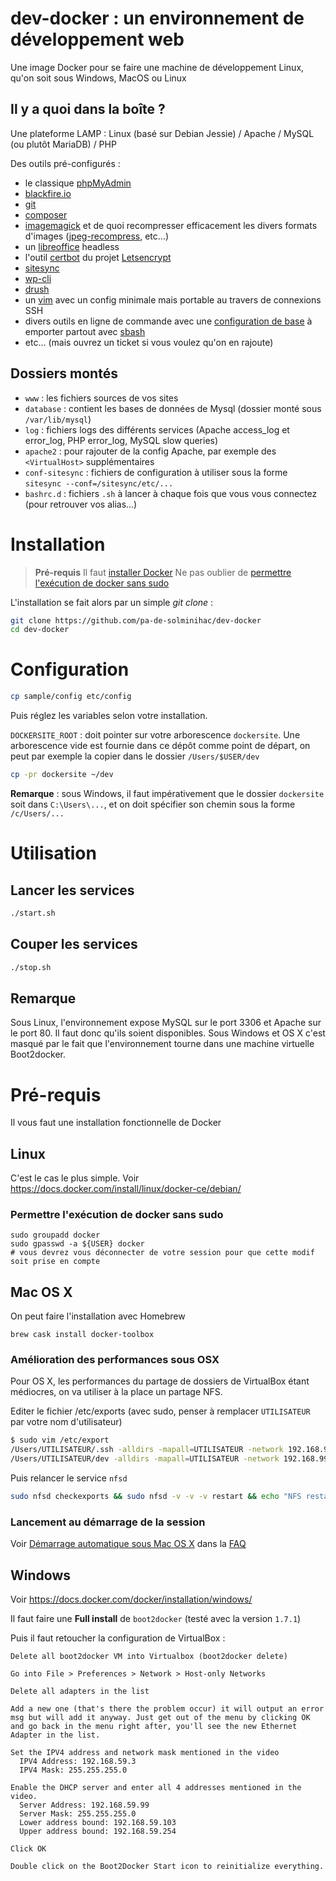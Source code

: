 # dev-docker : un environnement de développement web

Une image Docker pour se faire une machine de développement Linux, qu'on soit sous Windows, MacOS ou Linux

## Il y a quoi dans la boîte ?

Une plateforme LAMP : Linux (basé sur Debian Jessie) / Apache / MySQL (ou plutôt MariaDB) / PHP

Des outils pré-configurés : 
- le classique [phpMyAdmin](https://www.phpmyadmin.net/)
- [blackfire.io](https://blackfire.io/)
- [git](https://git-scm.com/)
- [composer](https://getcomposer.org/)
- [imagemagick](http://www.imagemagick.org/script/index.php) et de quoi recompresser efficacement les divers formats d'images ([jpeg-recompress](https://github.com/danielgtaylor/jpeg-archive), etc...)
- un [libreoffice](https://fr.libreoffice.org/) headless
- l'outil [certbot](https://certbot.eff.org/) du projet [Letsencrypt](https://letsencrypt.org/)
- [sitesync](https://github.com/pa-de-solminihac/sitesync)
- [wp-cli](http://wp-cli.org/)
- [drush](http://www.drush.org/en/master/)
- un [vim](http://www.vim.org) avec un config minimale mais portable au travers de connexions SSH
- divers outils en ligne de commande avec une [configuration de base](https://github.com/pa-de-solminihac/configuration/) à emporter partout avec [sbash](https://github.com/pa-de-solminihac/configuration/#emporter-cette-configuration-partout)
- etc... (mais ouvrez un ticket si vous voulez qu'on en rajoute)

## Dossiers montés

- `www` : les fichiers sources de vos sites
- `database` : contient les bases de données de Mysql (dossier monté sous `/var/lib/mysql`)
- `log` : fichiers logs des différents services (Apache access_log et error_log, PHP error_log, MySQL slow queries)
- `apache2` : pour rajouter de la config Apache, par exemple des `<VirtualHost>` supplémentaires
- `conf-sitesync` : fichiers de configuration à utiliser sous la forme `sitesync --conf=/sitesync/etc/...`
- `bashrc.d` : fichiers `.sh` à lancer à chaque fois que vous vous connectez (pour retrouver vos alias...)

# Installation

> **Pré-requis**
> Il faut [installer Docker](#pré-requis)
> Ne pas oublier de [permettre l'exécution de docker sans sudo](#permettre-lexécution-de-docker-sans-sudo)

L'installation se fait alors par un simple _git clone_ :
```bash
git clone https://github.com/pa-de-solminihac/dev-docker
cd dev-docker
```

# Configuration

```bash
cp sample/config etc/config
```

Puis réglez les variables selon votre installation.

`DOCKERSITE_ROOT` : doit pointer sur votre arborescence `dockersite`. Une arborescence vide est fournie dans ce dépôt comme point de départ, on peut par exemple la copier dans le dossier `/Users/$USER/dev`

```bash
cp -pr dockersite ~/dev
```

**Remarque** : sous Windows, il faut impérativement que le dossier `dockersite` soit dans `C:\Users\...`, et on doit spécifier son chemin sous la forme `/c/Users/...`


# Utilisation

## Lancer les services
```bash
./start.sh
```

## Couper les services
```bash
./stop.sh
```

## Remarque

Sous Linux, l'environnement expose MySQL sur le port 3306 et Apache sur le port 80. Il faut donc qu'ils soient disponibles. Sous Windows et OS X c'est masqué par le fait que l'environnement tourne dans une machine virtuelle Boot2docker.


# Pré-requis

Il vous faut une installation fonctionnelle de Docker

## Linux

C'est le cas le plus simple. Voir https://docs.docker.com/install/linux/docker-ce/debian/

### Permettre l'exécution de docker sans sudo
```
sudo groupadd docker
sudo gpasswd -a ${USER} docker
# vous devrez vous déconnecter de votre session pour que cette modif soit prise en compte
```

## Mac OS X

On peut faire l'installation avec Homebrew
```
brew cask install docker-toolbox
```

### Amélioration des performances sous OSX

Pour OS X, les performances du partage de dossiers de VirtualBox étant médiocres, on va utiliser à la place un partage NFS.

Editer le fichier /etc/exports (avec sudo, penser à remplacer `UTILISATEUR` par votre nom d'utilisateur)

```bash
$ sudo vim /etc/export
/Users/UTILISATEUR/.ssh -alldirs -mapall=UTILISATEUR -network 192.168.99.0 -mask 255.255.255.0
/Users/UTILISATEUR/dev -alldirs -mapall=UTILISATEUR -network 192.168.99.0 -mask 255.255.255.0
```

Puis relancer le service `nfsd`

```bash
sudo nfsd checkexports && sudo nfsd -v -v -v restart && echo "NFS restarted" || echo "NFS error"
```

### Lancement au démarrage de la session

Voir [Démarrage automatique sous Mac OS X](https://github.com/pa-de-solminihac/dev-docker/wiki/D%C3%A9marrage-automatique-sous-Mac-OS-X) dans la [FAQ](https://github.com/pa-de-solminihac/dev-docker/wiki/)

## Windows

Voir https://docs.docker.com/docker/installation/windows/

Il faut faire une **Full install** de `boot2docker` (testé avec la version `1.7.1`)

Puis il faut retoucher la configuration de VirtualBox :

    Delete all boot2docker VM into Virtualbox (boot2docker delete)

    Go into File > Preferences > Network > Host-only Networks

    Delete all adapters in the list

    Add a new one (that's there the problem occur) it will output an error msg but will add it anyway. Just get out of the menu by clicking OK and go back in the menu right after, you'll see the new Ethernet Adapter in the list.

    Set the IPV4 address and network mask mentioned in the video
      IPV4 Address: 192.168.59.3
      IPV4 Mask: 255.255.255.0

    Enable the DHCP server and enter all 4 addresses mentioned in the video.
      Server Address: 192.168.59.99
      Server Mask: 255.255.255.0
      Lower address bound: 192.168.59.103
      Upper address bound: 192.168.59.254

    Click OK

    Double click on the Boot2Docker Start icon to reinitialize everything.
